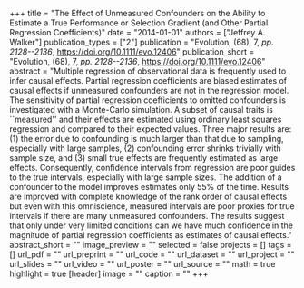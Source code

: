 +++
title = "The Effect of Unmeasured Confounders on the Ability to Estimate a True Performance or Selection Gradient (and Other Partial Regression Coefficients)"
date = "2014-01-01"
authors = ["Jeffrey A. Walker"]
publication_types = ["2"]
publication = "Evolution, (68), 7, _pp. 2128--2136_, https://doi.org/10.1111/evo.12406"
publication_short = "Evolution, (68), 7, _pp. 2128--2136_, https://doi.org/10.1111/evo.12406"
abstract = "Multiple regression of observational data is frequently used to infer causal effects. Partial regression coefficients are biased estimates of causal effects if unmeasured confounders are not in the regression model. The sensitivity of partial regression coefficients to omitted confounders is investigated with a Monte-Carlo simulation. A subset of causal traits is ``measured'' and their effects are estimated using ordinary least squares regression and compared to their expected values. Three major results are: (1) the error due to confounding is much larger than that due to sampling, especially with large samples, (2) confounding error shrinks trivially with sample size, and (3) small true effects are frequently estimated as large effects. Consequently, confidence intervals from regression are poor guides to the true intervals, especially with large sample sizes. The addition of a confounder to the model improves estimates only 55\% of the time. Results are improved with complete knowledge of the rank order of causal effects but even with this omniscience, measured intervals are poor proxies for true intervals if there are many unmeasured confounders. The results suggest that only under very limited conditions can we have much confidence in the magnitude of partial regression coefficients as estimates of causal effects."
abstract_short = ""
image_preview = ""
selected = false
projects = []
tags = []
url_pdf = ""
url_preprint = ""
url_code = ""
url_dataset = ""
url_project = ""
url_slides = ""
url_video = ""
url_poster = ""
url_source = ""
math = true
highlight = true
[header]
image = ""
caption = ""
+++

